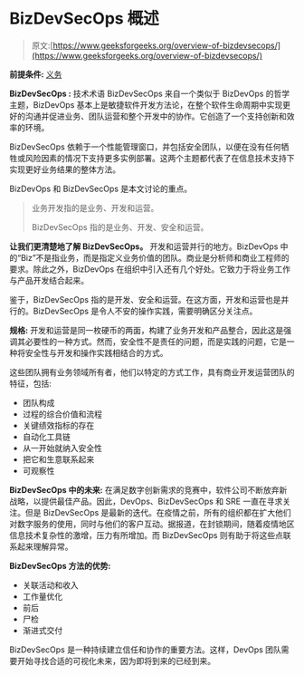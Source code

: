 # BizDevSecOps 概述

> 原文:[https://www.geeksforgeeks.org/overview-of-bizdevsecops/](https://www.geeksforgeeks.org/overview-of-bizdevsecops/)

**前提条件:** [义务](https://www.geeksforgeeks.org/how-to-become-a-devops-engineer-a-complete-roadmap/)

**BizDevSecOps :**
技术术语 BizDevSecOps 来自一个类似于 BizDevOps 的哲学主题，BizDevOps 基本上是敏捷软件开发方法论，在整个软件生命周期中实现更好的沟通并促进业务、团队运营和整个开发中的协作。它创造了一个支持创新和效率的环境。

BizDevSecOps 依赖于一个性能管理窗口，并包括安全团队，以便在没有任何牺牲或风险因素的情况下支持更多实例部署。这两个主题都代表了在信息技术支持下实现更好业务结果的整体方法。

BizDevOps 和 BizDevSecOps 是本文讨论的重点。

> 业务开发指的是业务、开发和运营。
> 
> BizDevSecOps 指的是业务、开发、安全和运营。

**让我们更清楚地了解 BizDevSecOps。**
开发和运营并行的地方。BizDevOps 中的“Biz”不是指业务，而是指定义业务价值的团队。商业是分析师和商业工程师的要求。除此之外，BizDevOps 在组织中引入还有几个好处。它致力于将业务工作与产品开发结合起来。

鉴于，BizDevSecOps 指的是开发、安全和运营。在这方面，开发和运营也是并行的。BizDevSecOps 是令人不安的操作实践，需要明确区分关注点。

**规格:**
开发和运营是同一枚硬币的两面，构建了业务开发和产品整合，因此这是强调其必要性的一种方式。然而，安全性不是责任的问题，而是实践的问题，它是一种将安全性与开发和操作实践相结合的方式。

这些团队拥有业务领域所有者，他们以特定的方式工作，具有商业开发运营团队的特征，包括:

*   团队构成
*   过程的综合价值和流程
*   关键绩效指标的存在
*   自动化工具链
*   从一开始就纳入安全性
*   把它和生意联系起来
*   可观察性

**BizDevSecOps 中的未来:**
在满足数字创新需求的竞赛中，软件公司不断放弃新战略，以提供最佳产品。因此，DevOps、BizDevSecOps 和 SRE 一直在寻求关注。但是 BizDevSecOps 是最新的迭代。在疫情之前，所有的组织都在扩大他们对数字服务的使用，同时与他们的客户互动。据报道，在封锁期间，随着疫情地区信息技术复杂性的激增，压力有所增加。而 BizDevSecOps 则有助于将这些点联系起来理解异常。

**BizDevSecOps 方法的优势:**

*   关联活动和收入
*   工作量优化
*   前后
*   尸检
*   渐进式交付

BizDevSecOps 是一种持续建立信任和协作的重要方法。这样，DevOps 团队需要开始寻找合适的可视化未来，因为即将到来的已经到来。